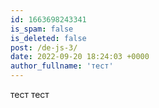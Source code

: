 ```yaml
---
id: 1663698243341
is_spam: false
is_deleted: false
post: /de-js-3/
date: 2022-09-20 18:24:03 +0000
author_fullname: 'тест'
---
```


тест тест
